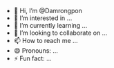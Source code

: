 - 👋 Hi, I’m @Damrongpon
- 👀 I’m interested in ...
- 🌱 I’m currently learning ...
- 💞️ I’m looking to collaborate on ...
- 📫 How to reach me ...
- 😄 Pronouns: ...
- ⚡ Fun fact: ...

<!---
Damrongpon/Damrongpon is a ✨ special ✨ repository because its `README.md` (this file) appears on your GitHub profile.
You can click the Preview link to take a look at your changes.
--->
